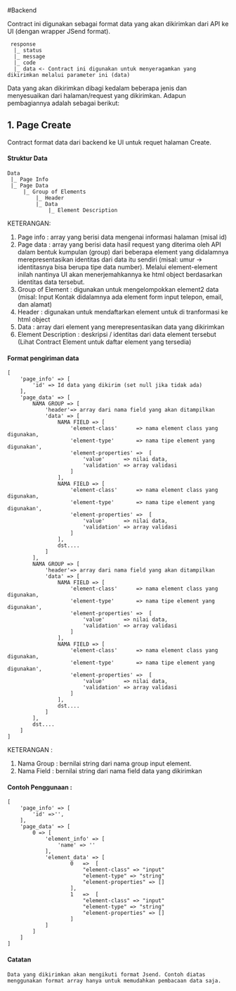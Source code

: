 #Backend

Contract ini digunakan sebagai format data yang akan dikirimkan dari API ke UI (dengan wrapper JSend format).

	 response
	  |_ status
	  |_ message
	  |_ code
	  |_ data <- Contract ini digunakan untuk menyeragamkan yang dikirimkan melalui parameter ini (data)

Data yang akan dikirimkan dibagi kedalam beberapa jenis dan menyesuaikan dari halaman/request yang dikirimkan. Adapun pembagiannya adalah sebagai berikut: 

## 1. Page Create
Contract format data dari backend ke UI untuk requet halaman Create.

#### Struktur Data

	Data 
	 |_ Page Info
	 |_ Page Data
	 	 |_ Group of Elements
	 	 	 |_ Header
	 	 	 |_ Data
	 	 	 	 |_ Element Description
				 
KETERANGAN:

1. Page info : array yang berisi data mengenai informasi halaman (misal id)
2. Page data : array yang berisi data hasil request yang diterima oleh API dalam bentuk kumpulan (group) dari beberapa element yang didalamnya merepresentasikan identitas dari data itu sendiri (misal: umur -> identitasnya bisa berupa tipe data number). Melalui element-element inilah nantinya UI akan menerjemahkannya ke html object berdasarkan identitas data tersebut.  
3. Group of Element : digunakan untuk mengelompokkan element2 data (misal: Input Kontak didalamnya ada element form input telepon, email, dan alamat)
4. Header : digunakan untuk mendaftarkan element untuk di tranformasi ke html object
5. Data : array dari element yang merepresentasikan data yang dikirimkan
6. Element Description : deskripsi / identitas dari data element tersebut (Lihat Contract Element untuk daftar element yang tersedia)

#### Format pengiriman data

	[
	    'page_info' => [
	        'id' => Id data yang dikirim (set null jika tidak ada)
	    ],
	    'page_data' => [
	        NAMA GROUP => [
	            'header'=> array dari nama field yang akan ditampilkan
	            'data' => [
	                NAMA FIELD => [
	                    'element-class'      => nama element class yang digunakan,
	                    'element-type'       => nama tipe element yang digunakan',
	                    'element-properties' =>  [
	                        'value'      => nilai data,
	                        'validation' => array validasi
	                    ]
	                ],  
	                NAMA FIELD => [
	                    'element-class'      => nama element class yang digunakan,
	                    'element-type'       => nama tipe element yang digunakan',
	                    'element-properties' =>  [
	                        'value'      => nilai data,
	                        'validation' => array validasi
	                    ]
	                ], 
	                dst....
	            ]
	        ],
	        NAMA GROUP => [
	            'header'=> array dari nama field yang akan ditampilkan
	            'data' => [
	                NAMA FIELD => [
	                    'element-class'      => nama element class yang digunakan,
	                    'element-type'       => nama tipe element yang digunakan',
	                    'element-properties' =>  [
	                        'value'      => nilai data,
	                        'validation' => array validasi
	                    ]
	                ],  
	                NAMA FIELD => [
	                    'element-class'      => nama element class yang digunakan,
	                    'element-type'       => nama tipe element yang digunakan',
	                    'element-properties' =>  [
	                        'value'      => nilai data,
	                        'validation' => array validasi
	                    ]
	                ], 
	                dst....
	            ]
	        ],
	        dst....	
	    ]
	]

KETERANGAN :

1. Nama Group : bernilai string dari nama group input element. 
2. Nama Field : bernilai string dari nama field data yang dikirimkan


#### Contoh Penggunaan :

	[
		'page_info' => [
			'id' =>'',
		],
		'page_data' => [
			0 => [
				'element_info' => [
					'name' => ''
				],
				'element_data' => [
				    	0   =>  [
							"element-class" => "input"
							"element-type" => "string"
							"element-properties" => []
						],
				    	1   =>  [
							"element-class" => "input"
							"element-type" => "string"
							"element-properties" => []
						]
				]
			]  
		]
	]
	
#### Catatan

	Data yang dikirimkan akan mengikuti format Jsend. Contoh diatas menggunakan format array hanya untuk memudahkan pembacaan data saja.
